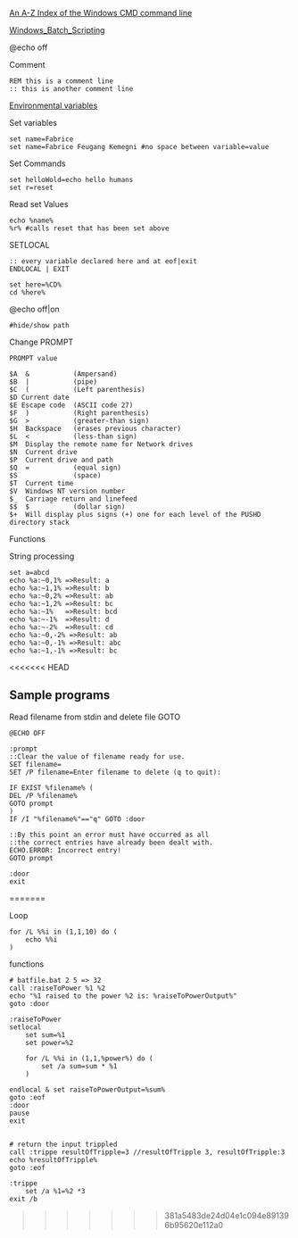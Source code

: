 [An A-Z Index of the Windows CMD command line](https://ss64.com/nt/)

[Windows_Batch_Scripting](https://en.wikibooks.org/wiki/Windows_Batch_Scripting)


@echo off

Comment

	REM this is a comment line
	:: this is another comment line

[Environmental variables](https://ss64.com/nt/syntax-variables.html)

Set variables 
	
	set name=Fabrice
	set name=Fabrice Feugang Kemegni #no space between variable=value

Set Commands

	set helloWold=echo hello humans
	set r=reset

Read set Values

	echo %name%
	%r% #calls reset that has been set above

SETLOCAL

	:: every variable declared here and at eof|exit
	ENDLOCAL | EXIT

	set here=%CD%
	cd %here%

@echo off|on 
	
	#hide/show path


Change PROMPT

	PROMPT value 

	$A  &           (Ampersand) 
	$B  |           (pipe) 
	$C  (           (Left parenthesis) 
	$D Current date 
	$E Escape code  (ASCII code 27) 
	$F  )           (Right parenthesis) 
	$G  >           (greater-than sign) 
	$H  Backspace   (erases previous character) 
	$L  <           (less-than sign) 
	$M  Display the remote name for Network drives
	$N  Current drive 
	$P  Current drive and path 
	$Q  =           (equal sign) 
	$S              (space) 
	$T  Current time 
	$V  Windows NT version number 
	$_  Carriage return and linefeed 
	$$  $           (dollar sign)
	$+  Will display plus signs (+) one for each level of the PUSHD directory stack

Functions



String processing

	set a=abcd
	echo %a:~0,1% =>Result: a
	echo %a:~1,1% =>Result: b
	echo %a:~0,2% =>Result: ab
	echo %a:~1,2% =>Result: bc
	echo %a:~1%   =>Result: bcd
	echo %a:~-1%  =>Result: d
	echo %a:~-2%  =>Result: cd
	echo %a:~0,-2% =>Result: ab
	echo %a:~0,-1% =>Result: abc
	echo %a:~1,-1% =>Result: bc

<<<<<<< HEAD
## Sample programs

Read filename from stdin and delete file GOTO

	@ECHO OFF

	:prompt
	::Clear the value of filename ready for use.
	SET filename=
	SET /P filename=Enter filename to delete (q to quit): 

	IF EXIST %filename% (
	DEL /P %filename%
	GOTO prompt
	)
	IF /I "%filename%"=="q" GOTO :door

	::By this point an error must have occurred as all
	::the correct entries have already been dealt with.
	ECHO.ERROR: Incorrect entry!
	GOTO prompt

	:door
	exit

=======

Loop

	for /L %%i in (1,1,10) do (
  		echo %%i
	)

functions
		
	# batfile.bat 2 5 => 32
    call :raiseToPower %1 %2
    echo "%1 raised to the power %2 is: %raiseToPowerOutput%" 
    goto :door

    :raiseToPower
    setlocal
        set sum=%1
        set power=%2

        for /L %%i in (1,1,%power%) do (
            set /a sum=sum * %1
        )

    endlocal & set raiseToPowerOutput=%sum%
    goto :eof
    :door
    pause
    exit
	
	
	# return the input trippled
	call :trippe resultOfTripple=3 //resultOfTripple 3, resultOfTripple:3 
    echo %resultOfTripple%
    goto :eof

    :trippe
        set /a %1=%2 *3
    exit /b
	
>>>>>>> 381a5483de24d04e1c094e891396b95620e112a0
